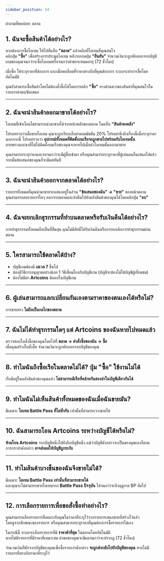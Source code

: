```yaml
---
sidebar_position: 14
---
```


คำถามที่พบบ่อย: ตลาด

## **1. ฉันจะซื้อสินค้าได้อย่างไร?**  

หากต้องการซื้อไอเทม ให้ไปที่แท็บ **"ตลาด"** แล้วคลิกที่ไอเทมที่คุณสนใจ  
คลิกปุ่ม **"ซื้อ"** เพื่อสร้างการประมูลไอเทม หลังจากกดปุ่ม **"ยืนยัน"** จำนวนเงินจะถูกหักออกจากบัญชีเกมของคุณจนกว่าจะซื้อไอเทมหรือจนกว่าคำขอจะหมดอายุ (72 ชั่วโมง)  

เมื่อซื้อ ให้ระบุราคาที่ต้องการ และเมื่อพบล็อตที่ราคาตรงกับที่คุณต้องการ ระบบจะทำการซื้อโดยอัตโนมัติ  

คุณยังสามารถซื้อสินค้าโดยไม่ต้องสั่งซื้อได้โดยการคลิก **"ซื้อ"** ทางด้านขวาของสินค้าที่คุณสนใจในรายการคำขอ/ข้อเสนอ  

---

## **2. ฉันจะนำสินค้าออกมาขายได้อย่างไร?**  

ไอเทมที่เข้าเงื่อนไขสามารถนำมาขายได้จากหน้าหลักของตลาด ในแท็บ **"สินค้าคงคลัง"**  

โปรดทราบว่าเมื่อขายไอเทม คุณจะถูกเรียกเก็บค่าคอมมิชชัน 20% โปรดคำนึงถึงเรื่องนี้เมื่อระบุราคา  
นอกจากนี้ โปรดทราบว่า **อุปกรณ์ทั้งหมดที่ติดตั้งบนเรือจะถูกขายไปพร้อมกับไอเทมนั้น**  
ลายพรางและธงที่ไม่ได้ติดตั้งบนเรือของคุณจะหายไปเมื่อนำไอเทมนั้นออกมาขาย  

คุณสามารถระบุราคาและรอจนกว่าจะมีผู้ซื้อเข้ามา หรือคุณสามารถระบุราคาที่ผู้เล่นคนอื่นเสนอไปแล้ว  
จากนั้นข้อเสนอของคุณก็จะมีผลทันที  

---

## **3. ฉันจะนำสินค้าออกจากตลาดได้อย่างไร?**  

รายการทั้งหมดที่คุณนำมาขายจะแสดงอยู่ในส่วน **"ข้อเสนอของฉัน" → "ขาย"** ของหน้าตลาด  
คุณสามารถลบรายการใดๆ ออกจากตลาดและส่งคืนไปยังคลังสินค้าของคุณได้โดยคลิกปุ่ม **"ลบ"**  

---

## **4. ฉันจะยกเลิกธุรกรรมที่ทำบนตลาดหรือรับเงินคืนได้อย่างไร?**  

การทำธุรกรรมทั้งหมดถือเป็นที่สิ้นสุด คุณไม่มีสิทธิ์ได้รับเงินคืนหรือการยกเลิกการทำธุรกรรมผ่านตลาด  

---

## **5. ใครสามารถใช้ตลาดได้บ้าง?**  

- บัญชีเกมต้องมี **เลเวล 7** ขึ้นไป  
- ต้องมีวิธีการอนุญาตอย่างน้อย 1 วิธีเชื่อมโยงกับบัญชีเกม (บัญชีจะต้องไม่ใช่บัญชีผู้เยี่ยมชม)  
- ต้องไม่มีค่า **Artcoins** ติดลบในบัญชีเกม  

---

## **6. ผู้เล่นสามารถแลกเปลี่ยนกันเองตามราคาของตนเองได้หรือไม่?**  

การขายตรง **ไม่ถือเป็นกลไกของตลาด**  

---

## **7. ฉันไม่ได้ทำธุรกรรมใดๆ แต่ Artcoins ของฉันหายไปหมดแล้ว**  

ตรวจสอบใบสั่งซื้อของคุณโดยไปที่ **ตลาด → คำสั่งซื้อของฉัน → ซื้อ**  
เมื่อคุณสร้างใบสั่งซื้อ จำนวนเงินจะถูกหักออกจากบัญชีของคุณ  

---

## **8. ทำไมฉันถึงซื้อเรือในตลาดไม่ได้? ปุ่ม "ซื้อ" ใช้งานไม่ได้**  

เรือมีอยู่ในคลังสินค้าของคุณแล้ว **ไม่สามารถมีเรือที่คล้ายกันสองลำในบัญชีเดียวกันได้**  

---

## **9. ทำไมฉันไม่เห็นสินค้าทั้งหมดของฉันเมื่อฉันขายมัน?**  

มีเฉพาะ **ไอเทม Battle Pass ที่ไม่ซ้ำกัน** เท่านั้นที่สามารถวางขายได้  

---

## **10. ฉันสามารถโอน Artcoins ระหว่างบัญชีได้หรือไม่?**  

**ห้ามโอน Artcoins** จากบัญชีหนึ่งไปยังอีกบัญชีหนึ่ง แม้ว่าบัญชีดังกล่าวจะเป็นของคุณเองก็ตาม  
การกระทำดังกล่าว **อาจส่งผลให้บัญชีถูกระงับ**  

---

## **11. ทำไมสินค้าบางชิ้นของฉันจึงขายไม่ได้?**  

มีเฉพาะ **ไอเทม Battle Pass เท่านั้นที่สามารถขายได้**  
และคุณจะไม่สามารถขายไอเทมจาก **Battle Pass ปัจจุบัน** ได้จนกว่าจะถึงฤดูกาล BP ถัดไป  

---

## **12. การเลือกรายการเพื่อขอสั่งซื้อทำอย่างไร?**  

คุณสามารถเลือกรายการที่เหมาะกับคุณในราคาที่ระบุไว้จากรายการเสนอขายที่สร้างไว้แล้ว  
โดยดูจากลักษณะของรายการ หรือคุณสามารถระบุราคาที่คุณต้องการซื้อรายการได้เอง  

ในกรณีนี้ ระบบจะเลือกรายการที่มี **ราคาต่ำที่สุด** ในตลาดโดยอัตโนมัติ  
หากไม่มีรายการที่มีราคาที่เหมาะสม คำขอของคุณจะมีผลจนกว่าจะปรากฏ (72 ชั่วโมง)  

จำนวนเงินที่หักจากบัญชีของคุณเพื่อซื้อรายการดังกล่าว **จะถูกส่งกลับไปยังบัญชีของคุณ** หากไม่มีรายการที่ตรงกับราคาที่ระบุไว้